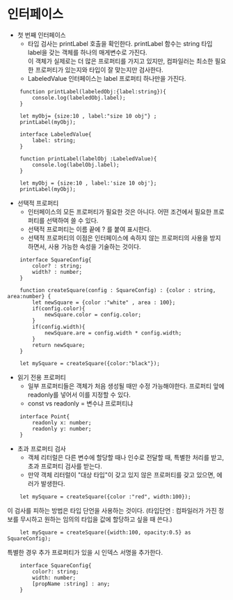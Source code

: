 # 인터페이스

- 첫 번째 인터페이스
    - 타입 검사는 printLabel 호출을 확인한다. printLabel 함수는 string 타입 label을 갖는 객체를 하나의 매게변수로 가진다.   
    이 객체가 실제로는 더 많은 프로퍼티를 가지고 있지만, 컴파일러는 최소한 필요한 프로퍼티가 있는지와 타입이 잘 맞는지만 검사한다.
    - LabeledValue 인터페이스는 label 프로퍼티 하나만을 가진다.
```
    function printLabel(labeledObj:{label:string}){
        console.log(labeledObj.label);
    }

    let myObj= {size:10 , label:"size 10 obj"} ;
    printLabel(myObj);
```

```
    interface LabeledValue{
        label: string;
    }

    function printLabel(labelObj :LabeledValue){
        console.log(labelObj.label);
    }

    let myObj = {size:10 , label:'size 10 obj'};
    printLabel(myObj);
```
   
- 선택적 프로퍼티
    - 인터페이스의 모든 프로퍼티가 필요한 것은 아니다. 어떤 조건에서 필요한 프로퍼티를 선택하여 쓸 수 있다.
    - 선택적 프로퍼티는 이름 끝에 ? 를 붙여 표시한다.
    - 선택적 프로퍼티의 이점은 인터페이스에 속하지 않는 프로퍼티의 사용을 방지하면서, 사용 가능한 속성을 기술하는 것이다.

```
    interface SquareConfig{
        color? : string;
        width? : number;
    }

    function createSquare(config : SquareConfig) : {color : string, area:number} {
        let newSquare = {color :"white" , area : 100};
        if(config.color){
            newSquare.color = config.color;
        }
        if(config.width){
            newSquare.are = config.width * config.width;
        }
        return newSquare;
    }

    let mySquare = createSquare({color:"black"});
```

- 읽기 전용 프로퍼티
    - 일부 프로퍼티들은 객체가 처음 생성될 때만 수정 가능해야한다. 프로퍼티 앞에 readonly를 넣어서 이를 지정할 수 있다.
    - const vs readonly = 변수냐 프로퍼티냐

```
    interface Point{
        readonly x: number;
        readonly y: number;
    }
```

- 초과 프로퍼티 검사
    - 객체 리터럴은 다른 변수에 할당할 때나 인수로 전달할 때, 특별한 처리를 받고, 초과 프로퍼티 검사를 받는다.   
    - 만약 객체 리터럴이 "대상 타입"이 갖고 있지 않은 프로퍼티를 갖고 있으면, 에러가 발생한다.

```
    let mySquare = createSquare({color :"red", width:100});
```
이 검사를 피하는 방법은 타입 단언을 사용하는 것이다. (타입단언 : 컴파일러가 가진 정보를 무시하고 원하는 임의의 타입을 값에 할당하고 싶을 때 쓴다.)
```
    let mySquare = createSquare({width:100, opacity:0.5} as SquareConfig);
```
특별한 경우 추가 프로퍼티가 있을 시 인덱스 서명을 추가한다.

```
    interface SquareConfig{
        color?: string;
        width: number;
        [propName :string] : any;
    }
```
